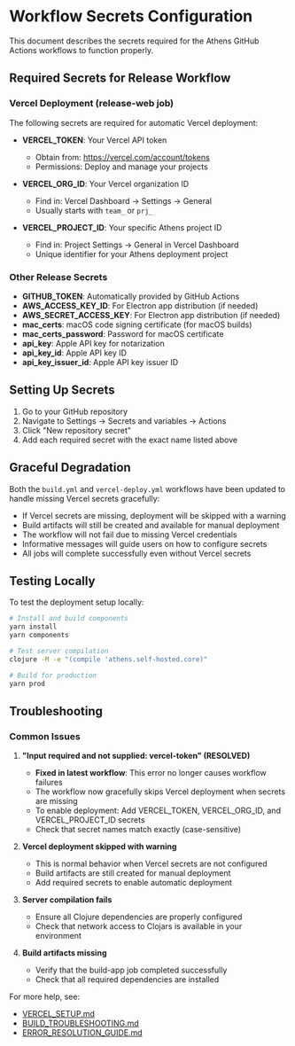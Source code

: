 # Workflow Secrets Configuration

This document describes the secrets required for the Athens GitHub Actions workflows to function properly.

## Required Secrets for Release Workflow

### Vercel Deployment (release-web job)

The following secrets are required for automatic Vercel deployment:

- **VERCEL_TOKEN**: Your Vercel API token
  - Obtain from: https://vercel.com/account/tokens
  - Permissions: Deploy and manage your projects

- **VERCEL_ORG_ID**: Your Vercel organization ID  
  - Find in: Vercel Dashboard → Settings → General
  - Usually starts with `team_` or `prj_`

- **VERCEL_PROJECT_ID**: Your specific Athens project ID
  - Find in: Project Settings → General in Vercel Dashboard
  - Unique identifier for your Athens deployment project

### Other Release Secrets

- **GITHUB_TOKEN**: Automatically provided by GitHub Actions
- **AWS_ACCESS_KEY_ID**: For Electron app distribution (if needed)
- **AWS_SECRET_ACCESS_KEY**: For Electron app distribution (if needed)
- **mac_certs**: macOS code signing certificate (for macOS builds)
- **mac_certs_password**: Password for macOS certificate
- **api_key**: Apple API key for notarization  
- **api_key_id**: Apple API key ID
- **api_key_issuer_id**: Apple API key issuer ID

## Setting Up Secrets

1. Go to your GitHub repository
2. Navigate to Settings → Secrets and variables → Actions  
3. Click "New repository secret"
4. Add each required secret with the exact name listed above

## Graceful Degradation

Both the `build.yml` and `vercel-deploy.yml` workflows have been updated to handle missing Vercel secrets gracefully:

- If Vercel secrets are missing, deployment will be skipped with a warning
- Build artifacts will still be created and available for manual deployment
- The workflow will not fail due to missing Vercel credentials
- Informative messages will guide users on how to configure secrets
- All jobs will complete successfully even without Vercel secrets

## Testing Locally

To test the deployment setup locally:

```bash
# Install and build components
yarn install
yarn components

# Test server compilation
clojure -M -e "(compile 'athens.self-hosted.core)"

# Build for production
yarn prod
```

## Troubleshooting

### Common Issues

1. **"Input required and not supplied: vercel-token" (RESOLVED)**
   - **Fixed in latest workflow**: This error no longer causes workflow failures
   - The workflow now gracefully skips Vercel deployment when secrets are missing
   - To enable deployment: Add VERCEL_TOKEN, VERCEL_ORG_ID, and VERCEL_PROJECT_ID secrets
   - Check that secret names match exactly (case-sensitive)

2. **Vercel deployment skipped with warning**
   - This is normal behavior when Vercel secrets are not configured
   - Build artifacts are still created for manual deployment  
   - Add required secrets to enable automatic deployment

3. **Server compilation fails**  
   - Ensure all Clojure dependencies are properly configured
   - Check that network access to Clojars is available in your environment

4. **Build artifacts missing**
   - Verify that the build-app job completed successfully
   - Check that all required dependencies are installed

For more help, see:
- [VERCEL_SETUP.md](VERCEL_SETUP.md)
- [BUILD_TROUBLESHOOTING.md](BUILD_TROUBLESHOOTING.md) 
- [ERROR_RESOLUTION_GUIDE.md](ERROR_RESOLUTION_GUIDE.md)
